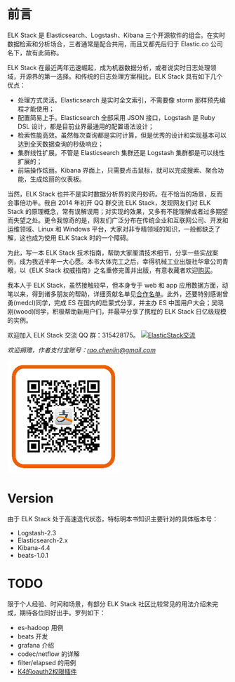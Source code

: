 # 前言

ELK Stack 是 Elasticsearch、Logstash、Kibana 三个开源软件的组合。在实时数据检索和分析场合，三者通常是配合共用，而且又都先后归于 Elastic.co 公司名下，故有此简称。

ELK Stack 在最近两年迅速崛起，成为机器数据分析，或者说实时日志处理领域，开源界的第一选择。和传统的日志处理方案相比，ELK Stack 具有如下几个优点：

* 处理方式灵活。Elasticsearch 是实时全文索引，不需要像 storm 那样预先编程才能使用；
* 配置简易上手。Elasticsearch 全部采用 JSON 接口，Logstash 是 Ruby DSL 设计，都是目前业界最通用的配置语法设计；
* 检索性能高效。虽然每次查询都是实时计算，但是优秀的设计和实现基本可以达到全天数据查询的秒级响应；
* 集群线性扩展。不管是 Elasticsearch 集群还是 Logstash 集群都是可以线性扩展的；
* 前端操作炫丽。Kibana 界面上，只需要点击鼠标，就可以完成搜索、聚合功能，生成炫丽的仪表板。

当然，ELK Stack 也并不是实时数据分析界的灵丹妙药。在不恰当的场景，反而会事倍功半。我自 2014 年初开 QQ 群交流 ELK Stack，发现网友们对 ELK Stack 的原理概念，常有误解误用；对实现的效果，又多有不能理解或者过多期望而失望之处。更令我惊奇的是，网友们广泛分布在传统企业和互联网公司、开发和运维领域、Linux 和 Windows 平台，大家对非专精领域的知识，一般都缺乏了解，这也成为使用 ELK Stack 时的一个障碍。

为此，写一本 ELK Stack 技术指南，帮助大家厘清技术细节，分享一些实战案例，成为我近半年一大心愿。本书大体完工之后，幸得机械工业出版社华章公司青眼，以《ELK Stack 权威指南》之名重修完善并出版，有意收藏者欢迎[购买](http://search.jd.com/Search?keyword=elkstack%E6%9D%83%E5%A8%81%E6%8C%87%E5%8D%97)。

我本人于 ELK Stack，虽然接触较早，但本身专于 web 和 app 应用数据方面，动笔以来，得到诸多朋友的帮助，详细贡献名单见[合作名单](./contributors.md)。此外，还要特别感谢曾勇(medcl)同学，完成 ES 在国内的启蒙式分享，并主办 ES 中国用户大会；吴晓刚(wood)同学，积极帮助新用户们，并最早分享了携程的 ELK Stack 日亿级规模的实例。

欢迎加入 ELK Stack 交流 QQ 群：315428175。
<a target="_blank" href="http://shang.qq.com/wpa/qunwpa?idkey=d9900718f2e38e03d4bb73b624319eec9c0de7fabdbe340199e967fdecee929b"><img border="0" src="http://pub.idqqimg.com/wpa/images/group.png" alt="ElasticStack交流" title="ElasticStack交流"></a>

*欢迎捐赠，作者支付宝账号：<rao.chenlin@gmail.com>*

![ercode](kibana/v3/img/alipay.png)

# Version

由于 ELK Stack 处于高速迭代状态，特标明本书知识主要针对的具体版本号：

* Logstash-2.3
* Elasticsearch-2.x
* Kibana-4.4
* beats-1.0.1

# TODO

限于个人经验、时间和场景，有部分 ELK Stack 社区比较常见的用法介绍未完成，期待各位同好出手。罗列如下：

* es-hadoop 用例
* beats 开发
* grafana 介绍
* codec/netflow 的详解
* filter/elapsed 的用例
* [K4的oauth2权限插件](https://github.com/trevan/oauth2)
